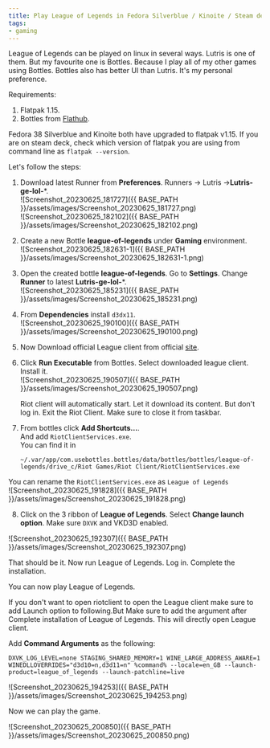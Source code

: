 ```yaml
---
title: Play League of Legends in Fedora Silverblue / Kinoite / Steam deck
tags:
- gaming
---
```


League of Legends can be played on linux in several ways. Lutris is one of them. But my favourite one is Bottles. Because I play all of my other games using Bottles. Bottles also has better UI than Lutris. It's my personal preference.  

Requirements:  
1. Flatpak 1.15.  
2. Bottles from [Flathub](https://flathub.org/apps/com.usebottles.bottles).  

Fedora 38 Silverblue and Kinoite both have upgraded to flatpak v1.15. If you are on steam deck, check which version of flatpak you are using from command line as `flatpak --version`.  

Let's follow the steps:

1. Download latest Runner from **Preferences**. Runners -> Lutris ->**Lutris-ge-lol-***.  
![Screenshot_20230625_181727]({{ BASE_PATH }}/assets/images/Screenshot_20230625_181727.png)  
![Screenshot_20230625_182102]({{ BASE_PATH }}/assets/images/Screenshot_20230625_182102.png)  

2. Create a new Bottle **league-of-legends** under **Gaming** environment.  
![Screenshot_20230625_182631-1]({{ BASE_PATH }}/assets/images/Screenshot_20230625_182631-1.png)  

3. Open the created bottle **league-of-legends**. Go to **Settings**. Change **Runner** to latest  **Lutris-ge-lol-***.  
![Screenshot_20230625_185231]({{ BASE_PATH }}/assets/images/Screenshot_20230625_185231.png)  

4. From **Dependencies** install `d3dx11`.  
![Screenshot_20230625_190100]({{ BASE_PATH }}/assets/images/Screenshot_20230625_190100.png)

5. Now Download official League client from official [site](https://lol.secure.dyn.riotcdn.net/channels/public/x/installer/current/live.na.exe).  

6. Click **Run Executable** from Bottles. Select downloaded league client. Install it.  
![Screenshot_20230625_190507]({{ BASE_PATH }}/assets/images/Screenshot_20230625_190507.png)

   Riot client will automatically start. Let it download its content. But don't log in. Exit the Riot Client. Make sure to close it from taskbar.

7. From bottles click **Add Shortcuts...**.   
And add `RiotClientServices.exe`.  
You can find it in  
    ```
    ~/.var/app/com.usebottles.bottles/data/bottles/bottles/league-of-legends/drive_c/Riot Games/Riot Client/RiotClientServices.exe
    ```
You can rename  the `RiotClientServices.exe` as `League of Legends`  
![Screenshot_20230625_191828]({{ BASE_PATH }}/assets/images/Screenshot_20230625_191828.png)

8. Click on the 3 ribbon of **League of Legends**. Select **Change launch option**. Make sure `DXVK` and VKD3D enabled. 

![Screenshot_20230625_192307]({{ BASE_PATH }}/assets/images/Screenshot_20230625_192307.png)



That should be it. Now run League of Legends. Log in. Complete the installation.  

You can now play League of Legends.  

If you don't want to open riotclient to open the League client make sure to add Launch option to following.But Make sure to add the argument after Complete installation of League of Legends. This will directly open League client.  

Add **Command Arguments** as the following:   
   ```
   DXVK_LOG_LEVEL=none STAGING_SHARED_MEMORY=1 WINE_LARGE_ADDRESS_AWARE=1 WINEDLLOVERRIDES="d3d10=n,d3d11=n" %command% --locale=en_GB --launch-product=league_of_legends --launch-patchline=live
   ```  
   
   ![Screenshot_20230625_194253]({{ BASE_PATH }}/assets/images/Screenshot_20230625_194253.png)

Now we can play the game.  

![Screenshot_20230625_200850]({{ BASE_PATH }}/assets/images/Screenshot_20230625_200850.png)
